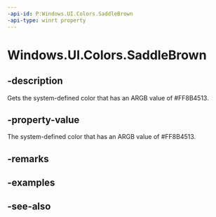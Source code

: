```yaml
---
-api-id: P:Windows.UI.Colors.SaddleBrown
-api-type: winrt property
---
```


<!-- Property syntax
public Windows.UI.Color SaddleBrown { get; }
-->

# Windows.UI.Colors.SaddleBrown

## -description

Gets the system-defined color that has an ARGB value of #FF8B4513.



## -property-value

The system-defined color that has an ARGB value of #FF8B4513.

## -remarks

## -examples

## -see-also
